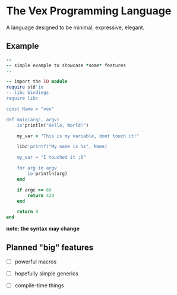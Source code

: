 # The Vex Programming Language

A language designed to be minimal, expressive, elegant.

## Example

```rb
--
-- simple example to showcase *some* features
--

-- import the IO module
require std'io
-- libc bindings
require libc 

const Name = "vex"

def main(argc, argv)
    io'println("Hello, World!")

    my_var = "This is my variable, dont touch it!"

    libc'printf("My name is %s", Name)

    my_var = "I touched it ;D"

    for arg in argv
        io'println(arg)
    end

    if argc >= 69 
        return 420
    end

    return 0
end
```

__note: the syntax may change__

## Planned "big" features

* [ ] powerful macros
* [ ] hopefully simple generics
* [ ] compile-time things


